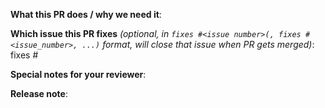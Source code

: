 **What this PR does / why we need it**:

**Which issue this PR fixes** *(optional, in `fixes #<issue number>(, fixes #<issue_number>, ...)` format, will close that issue when PR gets merged)*: fixes #

**Special notes for your reviewer**:

**Release note**:
<!--  Steps to write your release note:
1. Enter your extended release note in the below block; leaving it blank means using the PR title as the release note. If no release note is required, just write `NONE`. 
-->
```release-note
```


